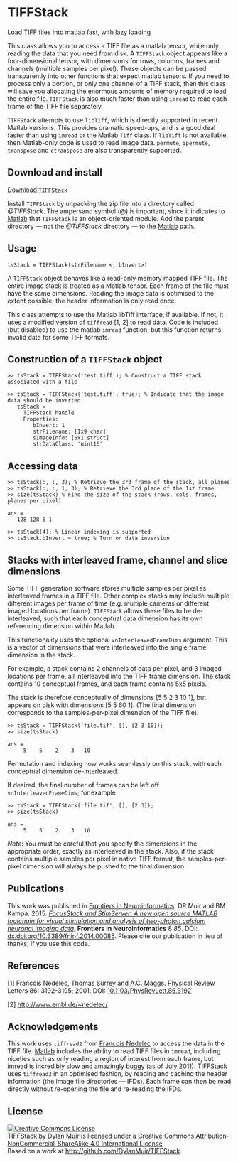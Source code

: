 # TIFFStack
Load TIFF files into matlab fast, with lazy loading

This class allows you to access a TIFF file as a matlab tensor, while
only reading the data that you need from disk. A `TIFFStack` object
appears like a four-dimensional tensor, with dimensions for rows,
columns, frames and channels (multiple samples per pixel). These objects
can be passed transparently into other functions that expect matlab
tensors. If you need to process only a portion, or only one channel of a
TIFF stack, then this class will save you allocating the enormous
amounts of memory required to load the entire file. `TIFFStack` is also
much faster than using `imread` to read each frame of the TIFF file
separately.

`TIFFStack` attempts to use `libTiff`, which is directly supported
in recent Matlab versions. This provides dramatic speed-ups, and is a good deal faster than using `imread` or
the Matlab `Tiff` class. If `libTiff` is not available, then Matlab-only
code is used to read image data. `permute`, `ipermute`, `transpose` and
`ctranspose` are also transparently supported.

## Download and install

[Download `TIFFStack`]

 Install `TIFFStack` by unpacking the zip file into a directory called
*@TIFFStack*. The ampersand symbol (@) is important, since it indicates
to [Matlab] that `TIFFStack` is an object-oriented module. Add the parent
directory &mdash; not the *@TIFFStack* directory &mdash; to the [Matlab] path.

## Usage

    tsStack = TIFFStack(strFilename <, bInvert>)

A `TIFFStack` object behaves like a read-only memory mapped TIFF file.
The entire image stack is treated as a Matlab tensor. Each frame of the
file must have the same dimensions. Reading the image data is optimised
to the extent possible; the header information is only read once.

This class attempts to use the Matlab libTiff interface, if available.
If not, it uses a modified version of `tiffread` \[1, 2\] to read data.
Code is included (but disabled) to use the matlab `imread` function, but
this function returns invalid data for some TIFF formats.

## Construction of a `TIFFStack` object

    >> tsStack = TIFFStack('test.tiff'); % Construct a TIFF stack associated with a file

    >> tsStack = TIFFStack('test.tiff', true); % Indicate that the image data should be inverted 
       tsStack = 
         TIFFStack handle 
         Properties: 
            bInvert: 1 
            strFilename: [1x9 char] 
            sImageInfo: [5x1 struct] 
            strDataClass: 'uint16'

## Accessing data

    >> tsStack(:, :, 3); % Retrieve the 3rd frame of the stack, all planes 
    >> tsStack(:, :, 1, 3); % Retrieve the 3rd plane of the 1st frame 
    >> size(tsStack) % Find the size of the stack (rows, cols, frames, planes per pixel)

    ans = 
       128 128 5 1

    >> tsStack(4); % Linear indexing is supported 
    >> tsStack.bInvert = true; % Turn on data inversion

## Stacks with interleaved frame, channel and slice dimensions

Some TIFF generation software stores multiple samples per pixel as
interleaved frames in a TIFF file. Other complex stacks may include
multiple different images per frame of time (e.g. multiple cameras or
different imaged locations per frame). `TIFFStack` allows these files to be
de-interleaved, such that each conceptual data dimension has its own
referencing dimension within Matlab.

This functionality uses the optional `vnInterleavedFrameDims` argument.
This is a vector of dimensions that were interleaved into the single
frame dimension in the stack.

For example, a stack contains 2 channels of data per pixel, and 3 imaged
locations per frame, all interleaved into the TIFF frame dimension. The
stack contains 10 conceptual frames, and each frame contains 5x5 pixels.

The stack is therefore conceptually of dimensions [5 5 2 3 10 1], but
appears on disk with dimensions [5 5 60 1]. (The final dimension
corresponds to the samples-per-pixel dimension of the TIFF file).

```
>> tsStack = TIFFStack('file.tif', [], [2 3 10]);
>> size(tsStack)

ans =
     5    5    2    3   10
```


Permutation and indexing now works seamlessly on this stack, with each
conceptual dimension de-interleaved.

If desired, the final number of frames can be left off
`vnInterleavedFrameDims`; for example

```
>> tsStack = TIFFStack('file.tif', [], [2 3]);
>> size(tsStack)

ans =
     5    5    2    3   10
```

*Note*: You must be careful that you specify the dimensions in the
appropriate order, exactly as interleaved in the stack. Also, if the stack
contains multiple samples per pixel in native TIFF format, the
samples-per-pixel dimension will always be pushed to the final dimension.

## Publications

This work was published in [Frontiers in Neuroinformatics]: DR Muir and
BM Kampa. 2015. *[FocusStack and StimServer: A new open source MATLAB
toolchain for visual stimulation and analysis of two-photon calcium
neuronal imaging data](http://dx.doi.org/10.3389/fninf.2014.00085)*, **Frontiers in Neuroinformatics** 8 *85*. DOI: [dx.doi.org/10.3389/fninf.2014.00085](http://dx.doi.org/10.3389/fninf.2014.00085).
Please cite our publication in lieu of thanks, if you use this code.

## References

\[1\] Francois Nedelec, Thomas Surrey and A.C. Maggs. Physical Review
Letters 86: 3192-3195; 2001. DOI: [10.1103/PhysRevLett.86.3192]

\[2\] <http://www.embl.de/~nedelec/>

## Acknowledgements

This work uses `tiffread2` from [Francois Nedelec] to access the data in
the TIFF file. [Matlab] includes the ability to read TIFF files in
`imread`, including niceties such as only reading a region of interest
from each frame, but imread is incredibly slow and amazingly buggy (as
of July 2011). TIFFStack uses `tiffread2` in an optimised fashion, by
reading and caching the header information (the image file directories —
IFDs). Each frame can then be read directly without re-opening the file
and re-reading the IFDs.

## License
<a rel="license" href="http://creativecommons.org/licenses/by-nc-sa/4.0/"><img alt="Creative Commons License" style="border-width:0" src="https://i.creativecommons.org/l/by-nc-sa/4.0/80x15.png" /></a><br /><span xmlns:dct="http://purl.org/dc/terms/" property="dct:title">TIFFStack</span> by <a xmlns:cc="http://creativecommons.org/ns#" href="http://dylan-muir.com" property="cc:attributionName" rel="cc:attributionURL">Dylan Muir</a> is licensed under a <a rel="license" href="http://creativecommons.org/licenses/by-nc-sa/4.0/">Creative Commons Attribution-NonCommercial-ShareAlike 4.0 International License</a>.<br />Based on a work at <a xmlns:dct="http://purl.org/dc/terms/" href="http://github.com/DylanMuir/TIFFStack" rel="dct:source">http://github.com/DylanMuir/TIFFStack</a>.

  [Frontiers in Neuroinformatics]: http://www.frontiersin.org/neuroinformatics
  [FFSS]: http://journal.frontiersin.org/Journal/10.3389/fninf.2014.00085
  [10.1103/PhysRevLett.86.3192]: //dx.doi.org/10.1103/PhysRevLett.86.3192
  [Francois Nedelec]: http://www.embl.de/~nedelec/home/index.html
  [Matlab]: http://mathworks.com/
  [Download `TIFFStack`]: /resources/code/TIFFStack.zip
  [Matlab]: http://mathworks.com/
